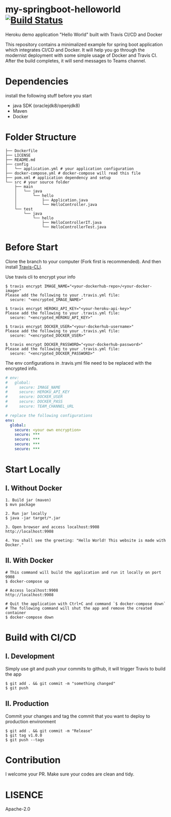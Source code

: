 # my-springboot-helloworld [![Build Status](https://travis-ci.org/bongani-m/my-springboot-helloworld.svg?branch=master)](https://travis-ci.org/bongani-m/my-springboot-helloworld)
Heroku demo application "Hello World" built with Travis CI/CD and Docker

This repository contains a minimalized example for spring boot application which integrates CI/CD and Docker.
It will help you go through the modernist deployment with some simple usage of Docker and Travis CI.
After the build completes, it will send messages to Teams channel.

# Dependencies
install the following stuff before you start
- java SDK (oraclejdk8/openjdk8)
- Maven
- Docker

# Folder Structure
```
├── Dockerfile
├── LICENSE
├── README.md
├── config
│   └── application.yml # your application configuration
├── docker-compose.yml # docker-compose will read this file
├── pom.xml # application dependency and setup
└── src # your source folder
    ├── main
    │   └── java
    │       └── hello
    │           ├── Application.java
    │           └── HelloController.java
    └── test
        └── java
            └── hello
                ├── HelloControllerIT.java
                └── HelloControllerTest.java
```

# Before Start
Clone the branch to your computer (Fork first is recommended).
And then install [Travis-CLI](https://github.com/travis-ci/travis.rb).

Use travis cli to encrypt your info
```shell
$ travis encrypt IMAGE_NAME="<your-dockerhub-repo>/<your-docker-image>"
Please add the following to your .travis.yml file:
  secure: "<encrypted_IMAGE_NAME>"

$ travis encrypt HEROKU_API_KEY="<your-heroku-api-key>"
Please add the following to your .travis.yml file:
  secure: "<encrypted_HEROKU_API_KEY>"

$ travis encrypt DOCKER_USER="<your-dockerhub-username>"
Please add the following to your .travis.yml file:
  secure: "<encrypted_DOCKER_USER>"

$ travis encrypt DOCKER_PASSWORD="<your-dockerhub-password>"
Please add the following to your .travis.yml file:
  secure: "<encrypted_DOCKER_PASSWORD>"
```

The env configurations in .travis.yml file need to be replaced with the encrypted info.
```yml
# env:
#   global:
#     secure: IMAGE_NAME
#     secure: HEROKU_API_KEY
#     secure: DOCKER_USER
#     secure: DOCKER_PASS
#     secure: TEAM_CHANNEL_URL

# replace the following configurations
env:
  global:
    secure: <your own encryption>
    secure: ***
    secure: ***
    secure: ***
    secure: ***
```


# Start Locally
## I. Without Docker
```shell
1. Build jar (maven)
$ mvn package

2. Run jar locally
$ java -jar target/*.jar

3. Open browser and access localhost:9908
http://localhost:9908

4. You shall see the greeting: "Hello World! This website is made with Docker."
```

## II. With Docker
```shell
# This command will build the application and run it locally on port 9908
$ docker-compose up

# Access localhost:9908
http://localhost:9908

# Quit the application with Ctrl+C and command `$ docker-compose down`
# The following command will shut the app and remove the created container
$ docker-compose down
```

# Build with CI/CD
## I. Development
Simply use git and push your commits to github, it will trigger Travis to build the app
```
$ git add . && git commit -m "something changed"
$ git push
```

## II. Production
Commit your changes and tag the commit that you want to deploy to production environment
```
$ git add . && git commit -m "Release"
$ git tag v1.0.0
$ git push --tags
```

# Contribution
I welcome your PR. Make sure your codes are clean and tidy.

# LISENCE
Apache-2.0

